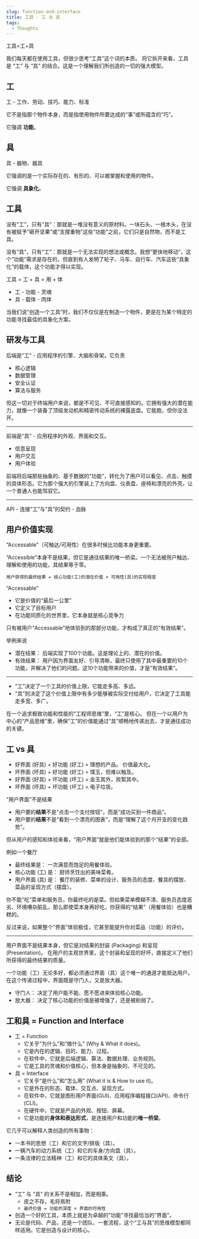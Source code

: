```yaml
---
slug: function-and-interface
title: 工具 - 工 与 具
tags:
  - Thoughts
---
```


工具=工+具

我们每天都在使用工具，但很少思考“工具”这个词的本质。
将它拆开来看，工具是 “工” 与 “具” 的结合。这是一个理解我们所创造的一切的强大模型。

<!-- more -->

## 工

工 - 工作、劳动、技巧、能力、标准

它不是指那个物件本身，而是指使用物件所要达成的“事”或所蕴含的“巧”。

它强调 **功能**。

## 具

具 - 器物、器具

它强调的是一个实际存在的、有形的、可以被掌握和使用的物件。

它强调 **具象化**。

## 工具

没有“工”，只有“具”：那就是一堆没有意义的原材料。一块石头、一根木头，在没有被赋予“砸开坚果”或“支撑重物”这些“功能”之前，它们只是自然物，而不是工具。

没有“具”，只有“工”：那就是一个无法实现的想法或概念。我想“更快地移动”，这个“功能”需求是存在的，但直到有人发明了轮子、马车、自行车、汽车这些“具象化”的载体，这个功能才得以实现。

工具 = 工 + 具 = 用 + 体

- 工 - 功能 - 灵魂
- 具 - 载体 - 肉体

当我们说“创造一个工具”时，我们不仅仅是在制造一个物件，更是在为某个特定的功能寻找最佳的具象化方案。

## 研发与工具

后端是“工” - 应用程序的引擎、大脑和骨架。它负责

- 核心逻辑
- 数据管理
- 安全认证
- 算法与服务

但这一切对于终端用户来说，都是不可见、不可直接感知的。它拥有强大的潜在能力，就像一个装备了顶级发动机和精密传动系统的裸露底盘。它能跑，但你没法开。

---

前端是“具” - 应用程序的外观、界面和交互。

- 信息呈现
- 用户交互
- 用户体验

前端将后端那些抽象的、基于数据的“功能”，转化为了用户可以看见、点击、触摸的具体形态。它为那个强大的引擎装上了方向盘、仪表盘、座椅和漂亮的外壳，让一个普通人也能驾驭它。

---

API - 连接“工”与“具”的契约 - 血脉

## 用户价值实现

“Accessable”（可触达/可用性）在很多时候比功能本身更重要。

“Accessible”本身不是结果，但它是通往结果的唯一桥梁。一个无法被用户触达、理解和使用的功能，其结果等于零。

```
用户获得的最终结果 = 核心功能(工)的潜在价值 × 可用性(具)的实现程度
```

“Accessable”

- 它是价值的“最后一公里”
- 它定义了目标用户
- 在功能同质化的世界里，它本身就是核心竞争力

只有被用户“Accessable”地体验到的那部分功能，才构成了真正的“有效结果”。

举例来说

- 潜在结果： 后端实现了100个功能。这是理论上的、潜在的价值。
- 有效结果： 用户因为界面友好、引导清晰，最终只使用了其中最重要的10个功能，并解决了他们的问题。这10个功能带来的价值，才是“有效结果”。

---

- “工”决定了一个工具的价值上限，它能走多高、多远。
- “具”则决定了这个价值上限中有多少能够被实际交付给用户，它决定了工具能走多宽、多广。

在一个追求极致功能和性能的“工程师思维”里，“工”是核心。
但在一个以用户为中心的“产品思维”里，确保“工”的价值能通过“具”顺畅地传递出去，才是通往成功的关键。

## 工 vs 具

- 好界面 (好具) + 好功能 (好工) = 理想的产品。 价值最大化。
- 坏界面 (坏具) + 好功能 (好工) = 璞玉，但难以触及。
- 好界面 (好具) + 坏功能 (坏工) = 金玉其外，败絮其中。
- 坏界面 (坏具) + 坏功能 (坏工) = 电子垃圾。

“用户界面”不是结果

- 用户要的**结果**不是“点击一个支付按钮”，而是“成功买到一件商品”。
- 用户要的**结果**不是“看到一个漂亮的图表”，而是“理解了这个月开支的变化趋势”。

但从用户的感知和体验来看，“用户界面”就是他们能体验到的那个“结果”的全部。

例如一个餐厅

- 最终结果是： 一次满意而饱足的用餐体验。
- 核心功能 (工) 是： 厨师烹饪出的美味菜肴。
- 用户界面 (具) 是： 餐厅的装修、菜单的设计、服务员的态度、餐具的摆放、菜品的呈现方式（摆盘）。

你不能“吃”菜单和服务员，你最终吃的是菜。但如果菜单模糊不清、服务员态度恶劣、环境嘈杂脏乱，那么即使菜本身再好吃，你获得的“结果”（用餐体验）也是糟糕的。

反过来说，如果整个“界面”体验极佳，它甚至能提升你对菜品（功能）的评价。

---

用户界面不是结果本身，但它是对结果的封装 (Packaging) 和呈现 (Presentation)。
在用户的主观世界里，这个封装和呈现的好坏，直接定义了他们所获得的最终结果的质量。

一个功能（工）无论多好，都必须通过界面（具）这个唯一的通道才能抵达用户。在这个传递过程中，界面既是守门人，又是放大器。

- 守门人： 决定了用户能不能、愿不愿进来体验核心功能。
- 放大器： 决定了核心功能的价值是被增强了，还是被削弱了。

## 工和具 = Function and Interface

- 工 = Function
  - 它关乎“为什么”和“做什么” (Why & What it does)。
  - 它是内在的逻辑、目的、能力、过程。
  - 在软件中，它就是后端逻辑、算法、数据处理、业务规则。
  - 它是工具的灵魂和价值核心，但本身是抽象的、不可见的。
- 具 = Interface
  - 它关乎“是什么”和“怎么用” (What it is & How to use it)。
  - 它是外在的形态、载体、交互点、呈现方式。
  - 在软件中，它就是图形用户界面(GUI)、应用程序编程接口(API)、命令行(CLI)。
  - 在硬件中，它就是产品的外观、按钮、屏幕。
  - 它是功能的**身体和表达形式**，是连接用户和功能的**唯一桥梁**。

它几乎可以解释人类创造的所有事物：

- 一本书的思想（工）和它的文字/排版（具）。
- 一辆汽车的动力系统（工）和它的车身/方向盘（具）。
- 一条法律的立法精神（工）和它的具体条文（具）。


## 结论

- “工” 与 “具” 的关系不是相加，而是相乘。
  - 皮之不存，毛将焉附
  - `最终价值 = 功能的深度 × 界面的可用性`
- 创造一个好的工具，本质上就是为卓越的“功能”寻找最恰当的“界面”。
- 无论是代码、产品，还是一个团队、一套流程，这个“工与具”的思维模型都同样适用。它是创造与设计的核心。
